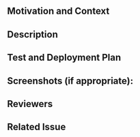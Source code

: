 ## Motivation and Context

<!-- Why is this change required? What problem does it solve? This can be omitted if a linked issue is provided
-->

## Description

<!-- Describe your changes -->

## Test and Deployment Plan

<!-- How have you tested your changes? Are there additional steps required to deploy this change? -->
<!-- Detail the steps needed to verify that this set of changes does what it's supposed to -> https://github.com/karelianpie/coordinape/blob/main/.github/pull_request_template.md -->

## Screenshots (if appropriate):

<!-- This allows reviewers to begin reviewing your work without checking out your branch locally -->

## Reviewers

<!-- Tag any reviewers who have context on this PR, or are familiar with this part of the codebase. -->

## Related Issue

<!-- Please link to the issue here -->
